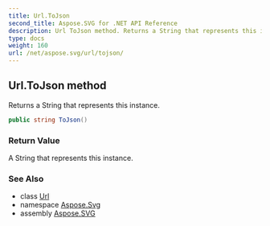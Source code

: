 ```yaml
---
title: Url.ToJson
second_title: Aspose.SVG for .NET API Reference
description: Url ToJson method. Returns a String that represents this instance
type: docs
weight: 160
url: /net/aspose.svg/url/tojson/
---
```

## Url.ToJson method

Returns a String that represents this instance.

```csharp
public string ToJson()
```

### Return Value

A String that represents this instance.

### See Also

* class [Url](../)
* namespace [Aspose.Svg](../../../aspose.svg/)
* assembly [Aspose.SVG](../../../)
